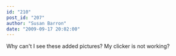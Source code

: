 ```yaml
---
id: "210"
post_id: "207"
author: "Susan Barron"
date: "2009-09-17 20:02:00"
---
```

Why can't I see these added pictures? My clicker is not working?
